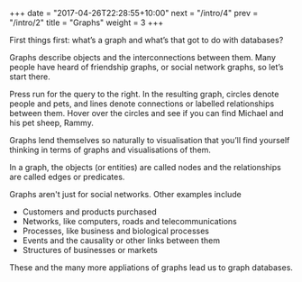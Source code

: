 +++
date = "2017-04-26T22:28:55+10:00"
next = "/intro/4"
prev = "/intro/2"
title = "Graphs"
weight = 3
+++

First things first: what’s a graph and what’s that got to do with databases?

Graphs describe objects and the interconnections between them.  Many people have heard of friendship graphs, or social network graphs, so let’s start there.

Press run for the query to the right. In the resulting graph, circles denote people and pets, and lines denote connections or labelled relationships between them.  Hover over the circles and see if you can find Michael and his pet sheep, Rammy.

<!---The graph could be represented as a picture, written down as text or stored in a graph database. -->
Graphs lend themselves so naturally to visualisation that you’ll find yourself thinking in terms of graphs and visualisations of them.

In a graph, the objects (or entities) are called nodes and the relationships are called edges or predicates.

Graphs aren't just for social networks.  Other examples include

* Customers and products purchased
* Networks, like computers, roads and telecommunications
* Processes, like business and biological processes
* Events and the causality or other links between them
* Structures of businesses or markets

These and the many more appliations of graphs lead us to graph databases.
